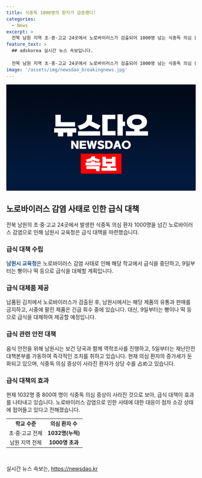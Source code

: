 ```yaml
---
title: 식중독 1000명의 환자가 급증했다!
categories:
  - News
excerpt: >
  전북 남원 지역 초·중·고교 24곳에서 노로바이러스가 검출되어 1000명 넘는 식중독 의심 환자가 발생했다. 남원시는 해당 김치의 유통과 판매를 금지하고 시중 제품을 긴급 회수 중이며, 의료 당국과 역학조사를 진행 중이다. 식중독 증상을 보인 학교는 휴업이나 수업 단축 조치를 취하고, 4곳은 기말고사를 연기했다. 의심 환자의 수는 늘어나고 있지만 증가세가 둔화되고 있으며, 일부 환자의 증상이 사라진 것으로 보고 있다. 이에 따라 남원시는 재난안전대책본부를 가동 중이며, 전북교육청은 빵이나 떡 등으로 급식을 제공할 계획이다.
feature_text: >
  ## adskorea 실시간 뉴스 속보입니다.

  전북 남원 지역 초·중·고교 24곳에서 노로바이러스가 검출되어 1000명 넘는 식중독 의심 환자가 발생했다. 남원시는 해당 김치의 유통과 판매를 금지하고 시중 제품을 긴급 회수 중이며, 의료 당국과 역학조사를 진행 중이다. 식중독 증상을 보인 학교는 휴업이나 수업 단축 조치를 취하고, 4곳은 기말고사를 연기했다. 의심 환자의 수는 늘어나고 있지만 증가세가 둔화되고 있으며, 일부 환자의 증상이 사라진 것으로 보고 있다. 이에 따라 남원시는 재난안전대책본부를 가동 중이며, 전북교육청은 빵이나 떡 등으로 급식을 제공할 계획이다.
image: '/assets/img/newsdao_breakingnews.jpg'
---
```


<p><img src="/assets/img/newsdao_breakingnews.jpg" alt="adskorea 속보" /></p>

<h2 data-ke-size="size26">노로바이러스 감염 사태로 인한 급식 대책</h2>

<p data-ke-size="size16">전북 남원의 초·중·고교 24곳에서 발생한 식중독 의심 환자 1000명을 넘긴 노로바이러스 감염으로 인해 남원시 교육청은 급식 대책을 마련했습니다.</p>

<h3>급식 대책 수립</h3>

<p data-ke-size="size16"><b><span style="color: #1a5490;">남원시 교육청</span></b>은 노로바이러스 감염 사태로 인해 해당 학교에서 급식을 중단하고, 9일부터는 빵이나 떡 등으로 급식을 대체할 계획입니다.</p>

<h3>급식 대체품 제공</h3>

<p data-ke-size="size16">납품된 김치에서 노로바이러스가 검출된 후, 남원시에서는 해당 제품의 유통과 판매를 금지하고, 시중에 팔린 제품은 긴급 회수 중에 있습니다. 대신, 9일부터는 빵이나 떡 등으로 급식을 대체하여 제공할 예정입니다.</p>

<h3>급식 관련 안전 대책</h3>

<p data-ke-size="size16">음식 안전을 위해 남원시는 보건 당국과 함께 역학조사를 진행하고, 5일부터는 재난안전대책본부를 가동하여 즉각적인 조치를 취하고 있습니다. 현재 의심 환자의 증가세가 둔화되고 있으며, 식중독 의심 증상이 사라진 환자가 상당 수를 占め고 있습니다.</p>

<h3>급식 대책의 효과</h3>

<p data-ke-size="size16">현재 1032명 중 800여 명이 식중독 의심 증상이 사라진 것으로 보아, 급식 대책이 효과를 나타내고 있습니다. 노로바이러스 감염으로 인한 사태에 대한 대응이 점차 소강 상태에 접어들고 있다고 전해졌습니다.</p>

<table>
    <tr>
        <td style="text-align: center; height: 17px;"><b>학교 수준</b></td>
        <td style="text-align: center; height: 17px;"><b>의심 환자 수</b></td>
    </tr>
    <tr>
        <td style="text-align: center; height: 17px;">초·중·고교 전체</td>
        <td style="text-align: center; height: 17px;"><b>1032명(누적)</b></td>
    </tr>
    <tr>
        <td style="text-align: center; height: 17px;">남원 지역 전체</td>
        <td style="text-align: center; height: 17px;"><b>1000명 초과</b></td>
    </tr>
</table>

<p data-ke-size="size16">&nbsp;</p>
실시간 뉴스 속보는, <a href="https://newsdao.kr" rel="dofollow">https://newsdao.kr</a>


